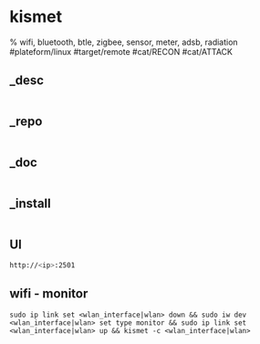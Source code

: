 # kismet
% wifi, bluetooth, btle, zigbee, sensor, meter, adsb, radiation
#plateform/linux #target/remote #cat/RECON #cat/ATTACK

## _desc
```
```

## _repo
```
```

## _doc
```
```

## _install
```
```

## UI
```bash
http://<ip>:2501
```

## wifi - monitor
```
sudo ip link set <wlan_interface|wlan> down && sudo iw dev <wlan_interface|wlan> set type monitor && sudo ip link set <wlan_interface|wlan> up && kismet -c <wlan_interface|wlan>
```